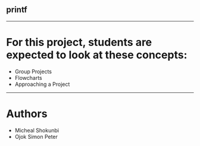 <h2>printf</h2>
<hr>

# For this project, students are expected to look at these concepts:

* Group Projects
* Flowcharts
* Approaching a Project
<hr>

# Authors

* Micheal Shokunbi
* Ojok Simon Peter
